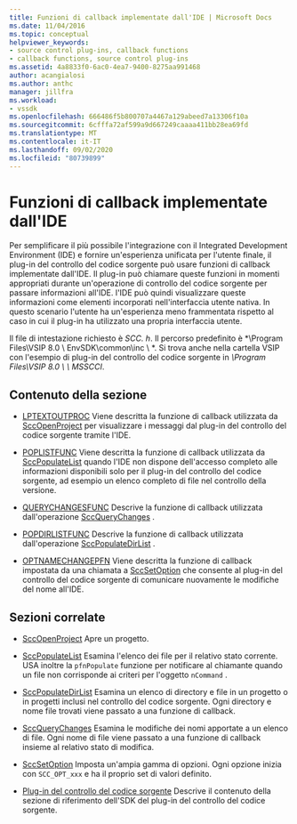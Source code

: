 ```yaml
---
title: Funzioni di callback implementate dall'IDE | Microsoft Docs
ms.date: 11/04/2016
ms.topic: conceptual
helpviewer_keywords:
- source control plug-ins, callback functions
- callback functions, source control plug-ins
ms.assetid: 4a8833f0-6ac0-4ea7-9400-8275aa991468
author: acangialosi
ms.author: anthc
manager: jillfra
ms.workload:
- vssdk
ms.openlocfilehash: 666486f5b800707a4467a129abeed7a13306f10a
ms.sourcegitcommit: 6cfffa72af599a9d667249caaaa411bb28ea69fd
ms.translationtype: MT
ms.contentlocale: it-IT
ms.lasthandoff: 09/02/2020
ms.locfileid: "80739899"
---
```

# <a name="callback-functions-implemented-by-the-ide"></a>Funzioni di callback implementate dall'IDE
Per semplificare il più possibile l'integrazione con il Integrated Development Environment (IDE) e fornire un'esperienza unificata per l'utente finale, il plug-in del controllo del codice sorgente può usare funzioni di callback implementate dall'IDE. Il plug-in può chiamare queste funzioni in momenti appropriati durante un'operazione di controllo del codice sorgente per passare informazioni all'IDE. l'IDE può quindi visualizzare queste informazioni come elementi incorporati nell'interfaccia utente nativa. In questo scenario l'utente ha un'esperienza meno frammentata rispetto al caso in cui il plug-in ha utilizzato una propria interfaccia utente.

 Il file di intestazione richiesto è *SCC. h*. Il percorso predefinito è *\Program Files\VSIP 8.0 \ EnvSDK\common\inc \\ *. Si trova anche nella cartella VSIP con l'esempio di plug-in del controllo del codice sorgente in *\Program Files\VSIP 8.0 \\ \ MSSCCI*.

## <a name="in-this-section"></a>Contenuto della sezione
- [LPTEXTOUTPROC](../extensibility/lptextoutproc.md) Viene descritta la funzione di callback utilizzata da [SccOpenProject](../extensibility/sccopenproject-function.md) per visualizzare i messaggi dal plug-in del controllo del codice sorgente tramite l'IDE.

- [POPLISTFUNC](../extensibility/poplistfunc.md) Viene descritta la funzione di callback utilizzata da [SccPopulateList](../extensibility/sccpopulatelist-function.md) quando l'IDE non dispone dell'accesso completo alle informazioni disponibili solo per il plug-in del controllo del codice sorgente, ad esempio un elenco completo di file nel controllo della versione.

- [QUERYCHANGESFUNC](../extensibility/querychangesfunc.md) Descrive la funzione di callback utilizzata dall'operazione [SccQueryChanges](../extensibility/sccquerychanges-function.md) .

- [POPDIRLISTFUNC](../extensibility/popdirlistfunc.md) Descrive la funzione di callback utilizzata dall'operazione [SccPopulateDirList](../extensibility/sccpopulatedirlist-function.md) .

- [OPTNAMECHANGEPFN](../extensibility/optnamechangepfn.md) Viene descritta la funzione di callback impostata da una chiamata a [SccSetOption](../extensibility/sccsetoption-function.md) che consente al plug-in del controllo del codice sorgente di comunicare nuovamente le modifiche del nome all'IDE.

## <a name="related-sections"></a>Sezioni correlate
- [SccOpenProject](../extensibility/sccopenproject-function.md) Apre un progetto.

- [SccPopulateList](../extensibility/sccpopulatelist-function.md) Esamina l'elenco dei file per il relativo stato corrente. USA inoltre la `pfnPopulate` funzione per notificare al chiamante quando un file non corrisponde ai criteri per l'oggetto `nCommand` .

- [SccPopulateDirList](../extensibility/sccpopulatedirlist-function.md) Esamina un elenco di directory e file in un progetto o in progetti inclusi nel controllo del codice sorgente. Ogni directory e nome file trovati viene passato a una funzione di callback.

- [SccQueryChanges](../extensibility/sccquerychanges-function.md) Esamina le modifiche dei nomi apportate a un elenco di file. Ogni nome di file viene passato a una funzione di callback insieme al relativo stato di modifica.

- [SccSetOption](../extensibility/sccsetoption-function.md) Imposta un'ampia gamma di opzioni. Ogni opzione inizia con `SCC_OPT_xxx` e ha il proprio set di valori definito.

- [Plug-in del controllo del codice sorgente](../extensibility/source-control-plug-ins.md) Descrive il contenuto della sezione di riferimento dell'SDK del plug-in del controllo del codice sorgente.
